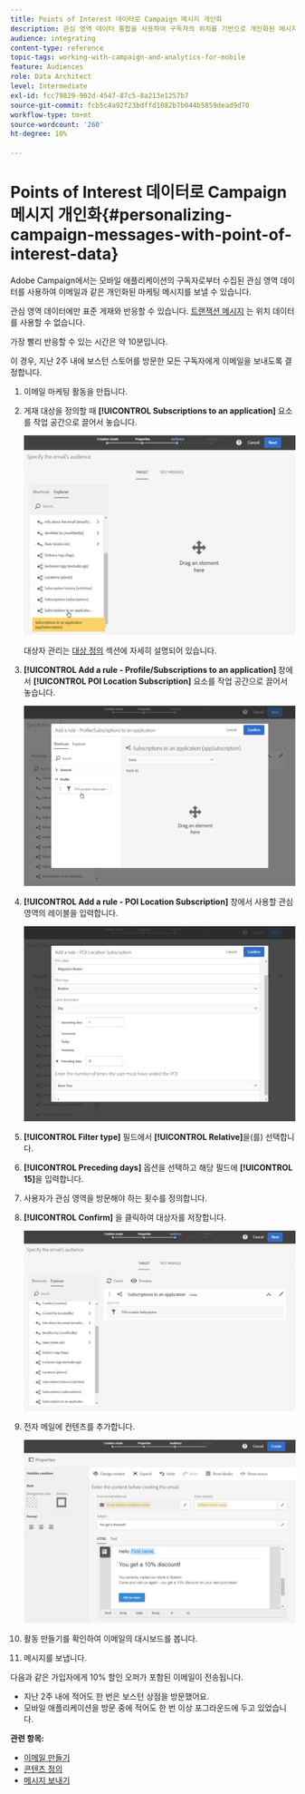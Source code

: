```yaml
---
title: Points of Interest 데이터로 Campaign 메시지 개인화
description: 관심 영역 데이터 통합을 사용하여 구독자의 위치를 기반으로 개인화된 메시지를 만드는 방법을 알아봅니다.
audience: integrating
content-type: reference
topic-tags: working-with-campaign-and-analytics-for-mobile
feature: Audiences
role: Data Architect
level: Intermediate
exl-id: fcc79829-902d-4547-87c5-8a213e1257b7
source-git-commit: fcb5c4a92f23bdffd1082b7b044b5859dead9d70
workflow-type: tm+mt
source-wordcount: '260'
ht-degree: 10%

---
```


# Points of Interest 데이터로 Campaign 메시지 개인화{#personalizing-campaign-messages-with-point-of-interest-data}

Adobe Campaign에서는 모바일 애플리케이션의 구독자로부터 수집된 관심 영역 데이터를 사용하여 이메일과 같은 개인화된 마케팅 메시지를 보낼 수 있습니다.

관심 영역 데이터에만 표준 게재와 반응할 수 있습니다. [트랜잭션 메시지](../../channels/using/getting-started-with-transactional-msg.md) 는 위치 데이터를 사용할 수 없습니다.

가장 빨리 반응할 수 있는 시간은 약 10분입니다.

이 경우, 지난 2주 내에 보스턴 스토어를 방문한 모든 구독자에게 이메일을 보내도록 결정합니다.

1. 이메일 마케팅 활동을 만듭니다.
1. 게재 대상을 정의할 때 **[!UICONTROL Subscriptions to an application]** 요소를 작업 공간으로 끌어서 놓습니다.

   ![](assets/poi_subscriptions_app.png)

   대상자 관리는 [대상 정의](../../audiences/using/creating-audiences.md) 섹션에 자세히 설명되어 있습니다.

1. **[!UICONTROL Add a rule - Profile/Subscriptions to an application]** 창에서 **[!UICONTROL POI Location Subscription]** 요소를 작업 공간으로 끌어서 놓습니다.

   ![](assets/poi_add_rule_profile_subscription.png)

1. **[!UICONTROL Add a rule - POI Location Subscription]** 창에서 사용할 관심 영역의 레이블을 입력합니다.

   ![](assets/poi_location_subscription.png)

1. **[!UICONTROL Filter type]** 필드에서 **[!UICONTROL Relative]**&#x200B;을(를) 선택합니다.
1. **[!UICONTROL Preceding days]** 옵션을 선택하고 해당 필드에 **[!UICONTROL 15]**&#x200B;을 입력합니다.
1. 사용자가 관심 영역을 방문해야 하는 횟수를 정의합니다.
1. **[!UICONTROL Confirm]** 을 클릭하여 대상자를 저장합니다.

   ![](assets/poi_subscriptions_app_audience_defined.png)

1. 전자 메일에 컨텐츠를 추가합니다.

   ![](assets/poi_email_content.png)

1. 활동 만들기를 확인하여 이메일의 대시보드를 봅니다.
1. 메시지를 보냅니다.

다음과 같은 가입자에게 10% 할인 오퍼가 포함된 이메일이 전송됩니다.

* 지난 2주 내에 적어도 한 번은 보스턴 상점을 방문했어요.
* 모바일 애플리케이션을 방문 중에 적어도 한 번 이상 포그라운드에 두고 있었습니다.

**관련 항목:**

* [이메일 만들기](../../channels/using/creating-an-email.md)
* [콘텐츠 정의](../../designing/using/personalization.md#example-email-personalization)
* [메시지 보내기](../../sending/using/confirming-the-send.md)
